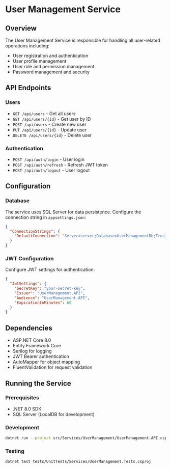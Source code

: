 # User Management Service

## Overview
The User Management Service is responsible for handling all user-related operations including:
- User registration and authentication
- User profile management
- User role and permission management
- Password management and security

## API Endpoints

### Users
- `GET /api/users` - Get all users
- `GET /api/users/{id}` - Get user by ID
- `POST /api/users` - Create new user
- `PUT /api/users/{id}` - Update user
- `DELETE /api/users/{id}` - Delete user

### Authentication
- `POST /api/auth/login` - User login
- `POST /api/auth/refresh` - Refresh JWT token
- `POST /api/auth/logout` - User logout

## Configuration

### Database
The service uses SQL Server for data persistence. Configure the connection string in `appsettings.json`:

```json
{
  "ConnectionStrings": {
    "DefaultConnection": "Server=server;Database=UserManagementDb;Trusted_Connection=true;"
  }
}
```

### JWT Configuration
Configure JWT settings for authentication:

```json
{
  "JwtSettings": {
    "SecretKey": "your-secret-key",
    "Issuer": "UserManagement.API",
    "Audience": "UserManagement.API",
    "ExpirationInMinutes": 60
  }
}
```

## Dependencies
- ASP.NET Core 8.0
- Entity Framework Core
- Serilog for logging
- JWT Bearer authentication
- AutoMapper for object mapping
- FluentValidation for request validation

## Running the Service

### Prerequisites
- .NET 8.0 SDK
- SQL Server (LocalDB for development)

### Development
```bash
dotnet run --project src/Services/UserManagement/UserManagement.API.csproj
```

### Testing
```bash
dotnet test tests/UnitTests/Services/UserManagement.Tests.csproj
```
